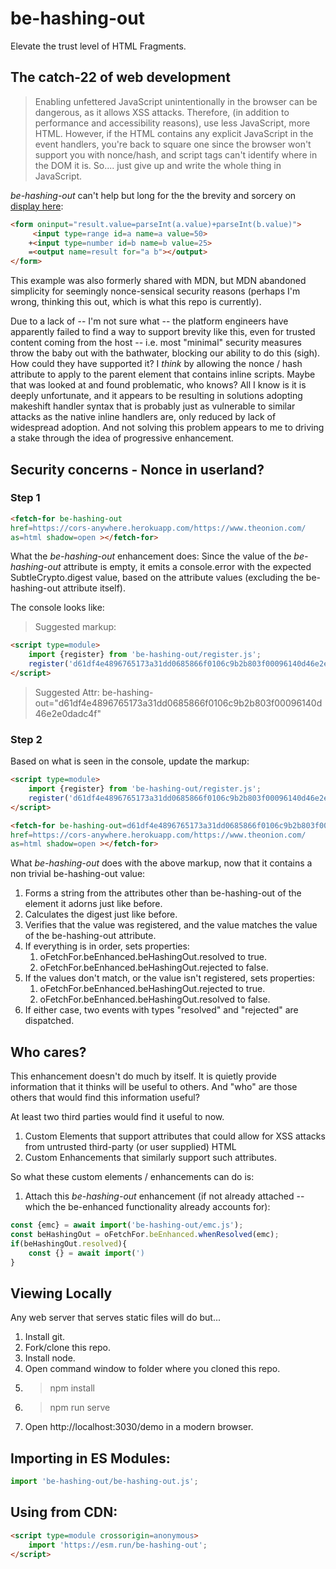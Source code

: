 # be-hashing-out

Elevate the trust level of HTML Fragments.

## The catch-22 of web development

>  Enabling unfettered JavaScript unintentionally in the browser can be dangerous, as it allows XSS attacks.  Therefore, (in addition to performance and accessibility reasons), use less JavaScript, more HTML.  However, if the HTML contains any explicit JavaScript in the event handlers, you're back to square one since the browser won't support you with nonce/hash, and script tags can't identify where in the DOM it is.  So.... just give up and write the whole thing in JavaScript.

*be-hashing-out* can't help but long for the the brevity and sorcery on [display here](https://www.w3schools.com/TAGs/tag_output.asp):

```html
<form oninput="result.value=parseInt(a.value)+parseInt(b.value)">
     <input type=range id=a name=a value=50>
    +<input type=number id=b name=b value=25>
    =<output name=result for="a b"></output>
</form>
```


 This example was also formerly shared with MDN, but MDN abandoned simplicity for seemingly nonce-sensical security reasons (perhaps I'm wrong, thinking this out, which is what this repo is currently).

 Due to a lack of -- I'm not sure what -- the platform engineers have apparently failed to find a way to support brevity like this, even for trusted content coming from the host -- i.e. most "minimal" security measures throw the baby out with the bathwater, blocking our ability to do this (sigh).  How could they have supported it?  I *think* by allowing the nonce / hash attribute to apply to the parent element that contains inline scripts.  Maybe that was looked at and found problematic, who knows?  All I know is it is deeply unfortunate, and it appears to be resulting in solutions adopting makeshift handler syntax that is probably just as vulnerable to similar attacks as the native inline handlers are, only reduced by lack of widespread adoption.  And not solving this problem appears to me to driving a stake through the idea of progressive enhancement.

 ## Security concerns - Nonce in userland?

 ### Step 1

 ```html
 <fetch-for be-hashing-out
href=https://cors-anywhere.herokuapp.com/https://www.theonion.com/ 
as=html shadow=open ></fetch-for>
 ```

What the *be-hashing-out* enhancement does:  Since the value of the *be-hashing-out* attribute is empty, it emits a console.error with the expected SubtleCrypto.digest value, based on the attribute values (excluding the be-hashing-out attribute itself).

The console looks like:

> Suggested markup:

```html
<script type=module>
    import {register} from 'be-hashing-out/register.js';
    register('d61df4e4896765173a31dd0685866f0106c9b2b803f00096140d46e2e0dadc4f');
</script>
```

> Suggested Attr:
> be-hashing-out="d61df4e4896765173a31dd0685866f0106c9b2b803f00096140d46e2e0dadc4f"

### Step 2

Based on what is seen in the console, update the markup:

```html
<script type=module>
    import {register} from 'be-hashing-out/register.js';
    register('d61df4e4896765173a31dd0685866f0106c9b2b803f00096140d46e2e0dadc4f');
</script>

<fetch-for be-hashing-out=d61df4e4896765173a31dd0685866f0106c9b2b803f00096140d46e2e0dadc4f
href=https://cors-anywhere.herokuapp.com/https://www.theonion.com/ 
as=html shadow=open ></fetch-for>
```

What *be-hashing-out* does with the above markup, now that it contains a non trivial be-hashing-out value:

1.  Forms a string from the attributes other than be-hashing-out of the element it adorns just like before.
2.  Calculates the digest just like before.
3.  Verifies that the value was registered, and the value matches the value of the be-hashing-out attribute.
4.  If everything is in order, sets properties:
    1.  oFetchFor.beEnhanced.beHashingOut.resolved to true.
    2.  oFetchFor.beEnhanced.beHashingOut.rejected to false.
5.  If the values don't match, or the value isn't registered,  sets properties:
    1.  oFetchFor.beEnhanced.beHashingOut.rejected to true.
    2.  oFetchFor.beEnhanced.beHashingOut.resolved to false.
6.  If either case, two events with types "resolved" and "rejected" are dispatched.

## Who cares?

This enhancement doesn't do much by itself.  It is quietly provide information that it thinks will be useful to others.  And "who" are those others that would find this information useful?

At least two third parties would find it useful to now.

1.  Custom Elements that support attributes that could allow for XSS attacks from untrusted third-party (or user supplied) HTML
2.  Custom Enhancements that similarly support such attributes.

So what these custom elements / enhancements can do is:

1.  Attach this *be-hashing-out* enhancement (if not already attached -- which the be-enhanced functionality already accounts for):

```JavaScript
const {emc} = await import('be-hashing-out/emc.js');
const beHashingOut = oFetchFor.beEnhanced.whenResolved(emc);
if(beHashingOut.resolved){
    const {} = await import(')
}
```

## Viewing Locally

Any web server that serves static files will do but...

1.  Install git.
2.  Fork/clone this repo.
3.  Install node.
4.  Open command window to folder where you cloned this repo.
5.  > npm install
6.  > npm run serve
7.  Open http://localhost:3030/demo in a modern browser.

## Importing in ES Modules:

```JavaScript
import 'be-hashing-out/be-hashing-out.js';

```

## Using from CDN:

```html
<script type=module crossorigin=anonymous>
    import 'https://esm.run/be-hashing-out';
</script>
```
